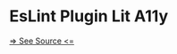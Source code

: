 # EsLint Plugin Lit A11y

[=> See Source <=](../../docs/docs/linting/eslint-plugin-lit-a11y/overview.md)
